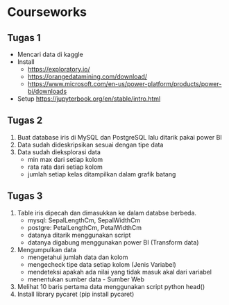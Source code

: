 # Courseworks

## Tugas 1
- Mencari data di kaggle
- Install
    - https://exploratory.io/
    - https://orangedatamining.com/download/
    - https://www.microsoft.com/en-us/power-platform/products/power-bi/downloads
- Setup https://jupyterbook.org/en/stable/intro.html

## Tugas 2
1. Buat database iris di MySQL dan PostgreSQL lalu ditarik pakai power BI 
2. Data sudah dideskripsikan sesuai dengan tipe data
3. Data sudah dieksplorasi data 
    - min max dari setiap kolom 
    - rata rata dari setiap kolom
    - jumlah setiap kelas ditampilkan dalam grafik batang

## Tugas 3
1. Table iris dipecah dan dimasukkan ke dalam databse berbeda.
    - mysql: SepalLengthCm, SepalWidthCm
    - postgre: PetalLengthCm, PetalWidthCm
    - datanya ditarik menggunakan script
    - datanya digabung menggunakan power BI (Transform data)
2. Mengumpulkan data
    - mengetahui jumlah data dan kolom
    - mengecheck tipe data setiap kolom (Jenis Variabel)
    - mendeteksi apakah ada nilai yang tidak masuk akal dari variabel
    - menentukan sumber data - Sumber Web
3. Melihat 10 baris pertama data menggunakan script python head()
4. Install library pycaret (pip install pycaret)